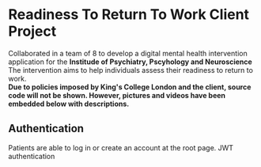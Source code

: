 # Readiness To Return To Work Client Project

Collaborated in a team of 8 to develop a digital mental health intervention application for the **Institude of Psychiatry, Pscyhology and Neuroscience**
The intervention aims to help individuals assess their readiness to return to work.
\
**Due to policies imposed by King's College London and the client, source code will not be shown. However, pictures and videos have been embedded below with descriptions.**

## Authentication
Patients are able to log in or create an account at the root page. JWT authentication 
